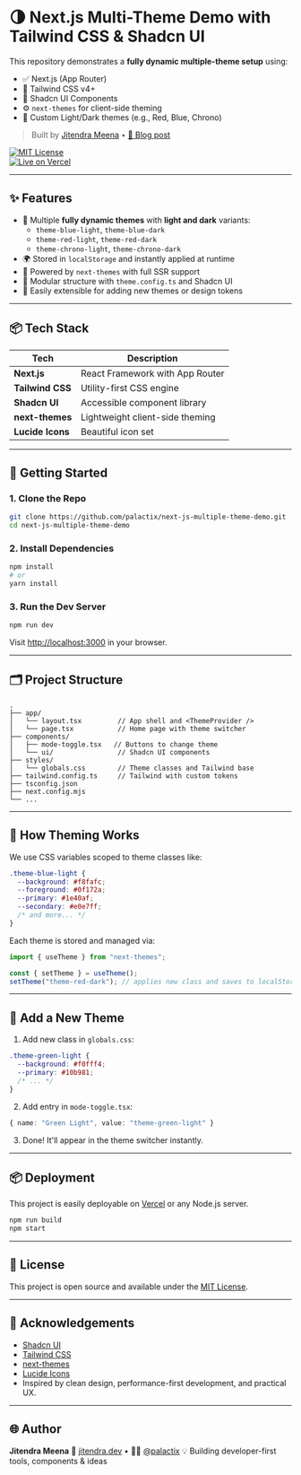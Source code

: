 # 🌗 Next.js Multi-Theme Demo with Tailwind CSS & Shadcn UI

This repository demonstrates a **fully dynamic multiple-theme setup** using:

- ✅ Next.js (App Router)
- 🎨 Tailwind CSS v4+
- 🧩 Shadcn UI Components
- ⚙️ `next-themes` for client-side theming
- 🌈 Custom Light/Dark themes (e.g., Red, Blue, Chrono)

> Built by [Jitendra Meena](https://jitendra.dev) • [📰 Blog post](https://jitendra.dev/blog)

[![MIT License](https://img.shields.io/github/license/palactix/next-js-multiple-theme-demo)](LICENSE)  
[![Live on Vercel](https://vercelbadge.vercel.app/api/palactix/next-js-multiple-theme-demo)](https://next-js-multiple-theme-demo.vercel.app)

---

## ✨ Features

- 🔄 Multiple **fully dynamic themes** with **light and dark** variants:
  - `theme-blue-light`, `theme-blue-dark`
  - `theme-red-light`, `theme-red-dark`
  - `theme-chrono-light`, `theme-chrono-dark`
- 🌍 Stored in `localStorage` and instantly applied at runtime
- 🔌 Powered by `next-themes` with full SSR support
- 🧱 Modular structure with `theme.config.ts` and Shadcn UI
- 🧩 Easily extensible for adding new themes or design tokens

---

## 📦 Tech Stack

| Tech           | Description                         |
|----------------|-------------------------------------|
| **Next.js**    | React Framework with App Router     |
| **Tailwind CSS** | Utility-first CSS engine           |
| **Shadcn UI**  | Accessible component library        |
| **next-themes**| Lightweight client-side theming     |
| **Lucide Icons** | Beautiful icon set                 |

---

## 🚀 Getting Started

### 1. Clone the Repo

```bash
git clone https://github.com/palactix/next-js-multiple-theme-demo.git
cd next-js-multiple-theme-demo
````

### 2. Install Dependencies

```bash
npm install
# or
yarn install
```

### 3. Run the Dev Server

```bash
npm run dev
```

Visit [http://localhost:3000](http://localhost:3000) in your browser.

---

## 🗂️ Project Structure

```
.
├── app/
│   └── layout.tsx         // App shell and <ThemeProvider />
│   └── page.tsx           // Home page with theme switcher
├── components/
│   ├── mode-toggle.tsx   // Buttons to change theme
│   └── ui/                // Shadcn UI components
├── styles/
│   └── globals.css        // Theme classes and Tailwind base
├── tailwind.config.ts     // Tailwind with custom tokens
├── tsconfig.json
├── next.config.mjs
└── ...
```

---

## 🎨 How Theming Works

We use CSS variables scoped to theme classes like:

```css
.theme-blue-light {
  --background: #f8fafc;
  --foreground: #0f172a;
  --primary: #1e40af;
  --secondary: #e0e7ff;
  /* and more... */
}
```

Each theme is stored and managed via:

```ts
import { useTheme } from "next-themes";

const { setTheme } = useTheme();
setTheme("theme-red-dark"); // applies new class and saves to localStorage
```

---

## 📁 Add a New Theme

1. Add new class in `globals.css`:

```css
.theme-green-light {
  --background: #f0fff4;
  --primary: #10b981;
  /* ... */
}
```

2. Add entry in `mode-toggle.tsx`:

```ts
{ name: "Green Light", value: "theme-green-light" }
```

3. Done! It'll appear in the theme switcher instantly.

---

## 📦 Deployment

This project is easily deployable on [Vercel](https://vercel.com/) or any Node.js server.

```bash
npm run build
npm start
```

---

## 📄 License

This project is open source and available under the [MIT License](LICENSE).

---

## 🙌 Acknowledgements

* [Shadcn UI](https://ui.shadcn.com/)
* [Tailwind CSS](https://tailwindcss.com/)
* [next-themes](https://github.com/pacocoursey/next-themes)
* [Lucide Icons](https://lucide.dev/)
* Inspired by clean design, performance-first development, and practical UX.

---

## 🌐 Author

**Jitendra Meena**
🚀 [jitendra.dev](https://jitendra.dev) • 🧑‍💻 [@palactix](https://github.com/palactix)
💡 Building developer-first tools, components & ideas
